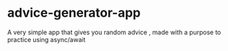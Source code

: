 # advice-generator-app
A very simple app that gives you random advice , made with a purpose to practice using async/await
